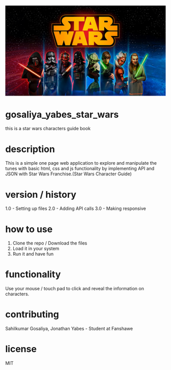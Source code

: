 ![BG](images/bg.png)


# gosaliya_yabes_star_wars
this is a star wars characters guide book


# description
This is a simple one page web application to explore and manipulate the tunes with basic html, css and js functionality by implementing API and JSON with Star Wars Franchise.(Star Wars Character Guide)

# version / history
1.0 - Setting up files
2.0 - Adding API calls 
3.0 - Making responsive

# how to use
1. Clone the repo / Download the files
2. Load it in your system
3. Run it and have fun

# functionality
Use your mouse / touch pad to click and reveal the information on characters.

# contributing
Sahilkumar Gosaliya, Jonathan Yabes - Student at Fanshawe

# license
MIT
